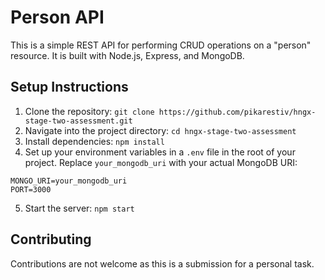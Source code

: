 # Person API

This is a simple REST API for performing CRUD operations on a "person" resource. It is built with Node.js, Express, and MongoDB.

## Setup Instructions

1. Clone the repository: `git clone https://github.com/pikarestiv/hngx-stage-two-assessment.git`
2. Navigate into the project directory: `cd hngx-stage-two-assessment`
3. Install dependencies: `npm install`
4. Set up your environment variables in a `.env` file in the root of your project. Replace `your_mongodb_uri` with your actual MongoDB URI:

```
MONGO_URI=your_mongodb_uri  
PORT=3000
```

5. Start the server: `npm start`


## Contributing

Contributions are not welcome as this is a submission for a personal task.